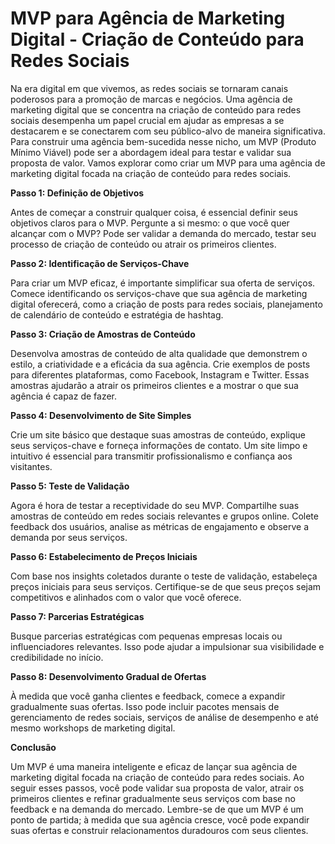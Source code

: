 # MVP para Agência de Marketing Digital - Criação de Conteúdo para Redes Sociais

Na era digital em que vivemos, as redes sociais se tornaram canais poderosos para a promoção de marcas e negócios. Uma agência de marketing digital que se concentra na criação de conteúdo para redes sociais desempenha um papel crucial em ajudar as empresas a se destacarem e se conectarem com seu público-alvo de maneira significativa. Para construir uma agência bem-sucedida nesse nicho, um MVP (Produto Mínimo Viável) pode ser a abordagem ideal para testar e validar sua proposta de valor. Vamos explorar como criar um MVP para uma agência de marketing digital focada na criação de conteúdo para redes sociais.

**Passo 1: Definição de Objetivos**

Antes de começar a construir qualquer coisa, é essencial definir seus objetivos claros para o MVP. Pergunte a si mesmo: o que você quer alcançar com o MVP? Pode ser validar a demanda do mercado, testar seu processo de criação de conteúdo ou atrair os primeiros clientes.

**Passo 2: Identificação de Serviços-Chave**

Para criar um MVP eficaz, é importante simplificar sua oferta de serviços. Comece identificando os serviços-chave que sua agência de marketing digital oferecerá, como a criação de posts para redes sociais, planejamento de calendário de conteúdo e estratégia de hashtag.

**Passo 3: Criação de Amostras de Conteúdo**

Desenvolva amostras de conteúdo de alta qualidade que demonstrem o estilo, a criatividade e a eficácia da sua agência. Crie exemplos de posts para diferentes plataformas, como Facebook, Instagram e Twitter. Essas amostras ajudarão a atrair os primeiros clientes e a mostrar o que sua agência é capaz de fazer.

**Passo 4: Desenvolvimento de Site Simples**

Crie um site básico que destaque suas amostras de conteúdo, explique seus serviços-chave e forneça informações de contato. Um site limpo e intuitivo é essencial para transmitir profissionalismo e confiança aos visitantes.

**Passo 5: Teste de Validação**

Agora é hora de testar a receptividade do seu MVP. Compartilhe suas amostras de conteúdo em redes sociais relevantes e grupos online. Colete feedback dos usuários, analise as métricas de engajamento e observe a demanda por seus serviços.

**Passo 6: Estabelecimento de Preços Iniciais**

Com base nos insights coletados durante o teste de validação, estabeleça preços iniciais para seus serviços. Certifique-se de que seus preços sejam competitivos e alinhados com o valor que você oferece.

**Passo 7: Parcerias Estratégicas**

Busque parcerias estratégicas com pequenas empresas locais ou influenciadores relevantes. Isso pode ajudar a impulsionar sua visibilidade e credibilidade no início.

**Passo 8: Desenvolvimento Gradual de Ofertas**

À medida que você ganha clientes e feedback, comece a expandir gradualmente suas ofertas. Isso pode incluir pacotes mensais de gerenciamento de redes sociais, serviços de análise de desempenho e até mesmo workshops de marketing digital.

**Conclusão**

Um MVP é uma maneira inteligente e eficaz de lançar sua agência de marketing digital focada na criação de conteúdo para redes sociais. Ao seguir esses passos, você pode validar sua proposta de valor, atrair os primeiros clientes e refinar gradualmente seus serviços com base no feedback e na demanda do mercado. Lembre-se de que um MVP é um ponto de partida; à medida que sua agência cresce, você pode expandir suas ofertas e construir relacionamentos duradouros com seus clientes.